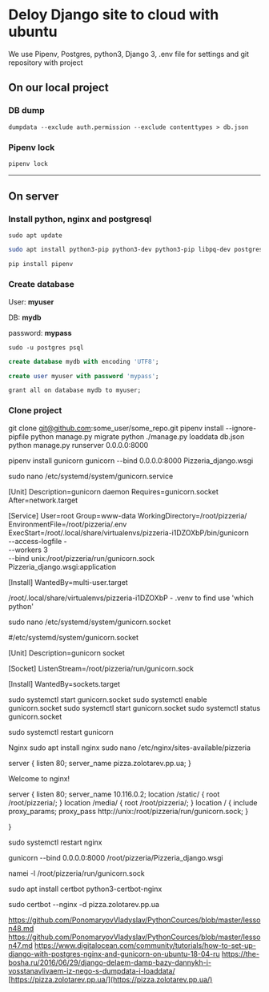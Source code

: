 #  Deloy Django site to cloud with ubuntu

We use Pipenv, Postgres, python3, Django 3, .env file for settings and git repository with project


## On our local project

### DB dump    

    dumpdata --exclude auth.permission --exclude contenttypes > db.json
### Pipenv lock

```sh
pipenv lock
```

------

## On server

### Install python, nginx and postgresql

```shell
sudo apt update
```
```sh
sudo apt install python3-pip python3-dev python3-pip libpq-dev postgresql postgresql-contrib nginx curl
```

```shell
pip install pipenv
```

### Create database

User: **myuser**

DB: **mydb**

password: **mypass**

```
sudo -u postgres psql
```

```sql
create database mydb with encoding 'UTF8';
```

```sql
create user myuser with password 'mypass';
```

```
grant all on database mydb to myuser;
```

### Clone project

git clone git@github.com:some_user/some_repo.git
pipenv install --ignore-pipfile
python manage.py migrate
python ./manage.py loaddata db.json
python manage.py runserver 0.0.0.0:8000

pipenv install gunicorn
gunicorn --bind 0.0.0.0:8000 Pizzeria_django.wsgi

sudo nano /etc/systemd/system/gunicorn.service

[Unit]
Description=gunicorn daemon
Requires=gunicorn.socket
After=network.target

[Service]
User=root
Group=www-data
WorkingDirectory=/root/pizzeria/
EnvironmentFile=/root/pizzeria/.env
ExecStart=/root/.local/share/virtualenvs/pizzeria-i1DZOXbP/bin/gunicorn \
          --access-logfile - \
          --workers 3 \
          --bind unix:/root/pizzeria/run/gunicorn.sock \
          Pizzeria_django.wsgi:application

[Install]
WantedBy=multi-user.target


/root/.local/share/virtualenvs/pizzeria-i1DZOXbP - .venv to find use 'which python' 

sudo nano /etc/systemd/system/gunicorn.socket

#/etc/systemd/system/gunicorn.socket

[Unit]
Description=gunicorn socket

[Socket]
ListenStream=/root/pizzeria/run/gunicorn.sock

[Install]
WantedBy=sockets.target


sudo systemctl start gunicorn.socket
sudo systemctl enable gunicorn.socket
sudo systemctl start gunicorn.socket
sudo systemctl status gunicorn.socket

sudo systemctl restart gunicorn

Nginx
sudo apt install nginx
sudo nano /etc/nginx/sites-available/pizzeria

server {
    listen 80;
    server_name pizza.zolotarev.pp.ua;
}

Welcome to nginx!

server {
    listen 80;
    server_name 10.116.0.2;
    location /static/ {
        root /root/pizzeria/;
        }
        location /media/ {
            root /root/pizzeria/;
        }
        location / {
            include proxy_params;
            proxy_pass http://unix:/root/pizzeria/run/gunicorn.sock;
        }

}

sudo systemctl restart nginx

gunicorn --bind 0.0.0.0:8000 /root/pizzeria/Pizzeria_django.wsgi


namei -l /root/pizzeria/run/gunicorn.sock

sudo apt install certbot python3-certbot-nginx

sudo certbot --nginx -d pizza.zolotarev.pp.ua

https://github.com/PonomaryovVladyslav/PythonCources/blob/master/lesson48.md
https://github.com/PonomaryovVladyslav/PythonCources/blob/master/lesson47.md
https://www.digitalocean.com/community/tutorials/how-to-set-up-django-with-postgres-nginx-and-gunicorn-on-ubuntu-18-04-ru
https://the-bosha.ru/2016/06/29/django-delaem-damp-bazy-dannykh-i-vosstanavlivaem-iz-nego-s-dumpdata-i-loaddata/
[https://pizza.zolotarev.pp.ua/](https://pizza.zolotarev.pp.ua/)